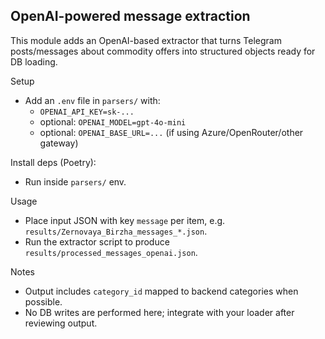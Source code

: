 OpenAI-powered message extraction
---------------------------------

This module adds an OpenAI-based extractor that turns Telegram posts/messages about commodity offers into structured objects ready for DB loading.

Setup
- Add an `.env` file in `parsers/` with:
	- `OPENAI_API_KEY=sk-...`
	- optional: `OPENAI_MODEL=gpt-4o-mini`
	- optional: `OPENAI_BASE_URL=...` (if using Azure/OpenRouter/other gateway)

Install deps (Poetry):
- Run inside `parsers/` env.

Usage
- Place input JSON with key `message` per item, e.g. `results/Zernovaya_Birzha_messages_*.json`.
- Run the extractor script to produce `results/processed_messages_openai.json`.

Notes
- Output includes `category_id` mapped to backend categories when possible.
- No DB writes are performed here; integrate with your loader after reviewing output.

